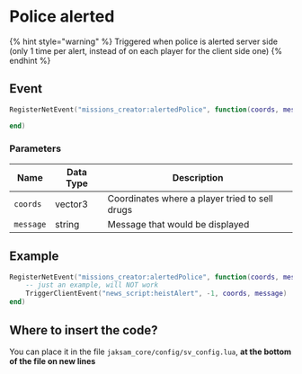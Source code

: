 # Police alerted

{% hint style="warning" %}
Triggered when police is alerted server side (only 1 time per alert, instead of on each player for the client side one)
{% endhint %}

## Event

```lua
RegisterNetEvent("missions_creator:alertedPolice", function(coords, message)

end)
```

### Parameters

| Name      | Data Type | Description                                    |
| --------- | --------- | ---------------------------------------------- |
| `coords`  | vector3   | Coordinates where a player tried to sell drugs |
| `message` | string    | Message that would be displayed                |

## Example

```lua
RegisterNetEvent("missions_creator:alertedPolice", function(coords, message)
    -- just an example, will NOT work
    TriggerClientEvent("news_script:heistAlert", -1, coords, message)
end)
```

## Where to insert the code?

You can place it in the file `jaksam_core/config/sv_config.lua`, **at the bottom of the file on new lines**

